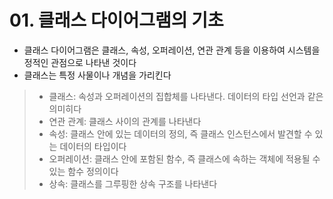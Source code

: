 # 01. 클래스 다이어그램의 기초
- 클래스 다이어그램은 클래스, 속성, 오퍼레이션, 연관 관계 등을 이용하여 시스템을 정적인 관점으로 나타낸 것이다
- 클래스는 특정 사물이나 개념을 가리킨다

> - 클래스: 속성과 오퍼레이션의 집합체를 나타낸다. 데이터의 타입 선언과 같은 의미히다
> - 연관 관계: 클래스 사이의 관계를 나타낸다
> - 속성: 클래스 안에 있는 데이터의 정의, 즉 클래스 인스턴스에서 발견할 수 있는 데이터의 타입이다
> - 오퍼레이션: 클래스 안에 포함된 함수, 즉 클래스에 속하는 객체에 적용될 수 있는 함수 정의이다
> - 상속: 클래스를 그루핑한 상속 구조를 나타낸다
